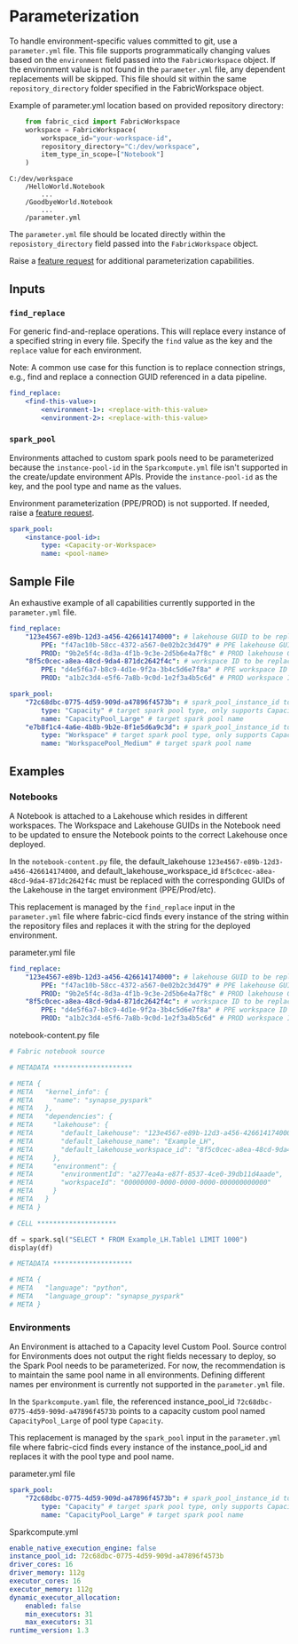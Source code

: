 # Parameterization

To handle environment-specific values committed to git, use a `parameter.yml` file. This file supports programmatically changing values based on the `environment` field passed into the `FabricWorkspace` object. If the environment value is not found in the `parameter.yml` file, any dependent replacements will be skipped. This file should sit within the same `repository_directory` folder specified in the FabricWorkspace object.

Example of parameter.yml location based on provided repository directory:

```python
    from fabric_cicd import FabricWorkspace
    workspace = FabricWorkspace(
        workspace_id="your-workspace-id",
        repository_directory="C:/dev/workspace",
        item_type_in_scope=["Notebook"]
    )
```

```
C:/dev/workspace
    /HelloWorld.Notebook
        ...
    /GoodbyeWorld.Notebook
        ...
    /parameter.yml
```

The `parameter.yml` file should be located directly within the `reposistory_directory` field passed into the `FabricWorkspace` object.

Raise a [feature request](https://github.com/microsoft/fabric-cicd/issues/new?template=2-feature.yml) for additional parameterization capabilities.

## Inputs

### `find_replace`

For generic find-and-replace operations. This will replace every instance of a specified string in every file. Specify the `find` value as the key and the `replace` value for each environment.

Note: A common use case for this function is to replace connection strings, e.g., find and replace a connection GUID referenced in a data pipeline.

```yaml
find_replace:
    <find-this-value>:
        <environment-1>: <replace-with-this-value>
        <environment-2>: <replace-with-this-value>
```

### `spark_pool`

Environments attached to custom spark pools need to be parameterized because the `instance-pool-id` in the `Sparkcompute.yml` file isn't supported in the create/update environment APIs. Provide the `instance-pool-id` as the key, and the pool type and name as the values.

Environment parameterization (PPE/PROD) is not supported. If needed, raise a [feature request](https://github.com/microsoft/fabric-cicd/issues/new?template=2-feature.yml).

```yaml
spark_pool:
    <instance-pool-id>:
        type: <Capacity-or-Workspace>
        name: <pool-name>
```

## Sample File

An exhaustive example of all capabilities currently supported in the `parameter.yml` file.

```yaml
find_replace:
    "123e4567-e89b-12d3-a456-426614174000": # lakehouse GUID to be replaced
        PPE: "f47ac10b-58cc-4372-a567-0e02b2c3d479" # PPE lakehouse GUID
        PROD: "9b2e5f4c-8d3a-4f1b-9c3e-2d5b6e4a7f8c" # PROD lakehouse GUID
    "8f5c0cec-a8ea-48cd-9da4-871dc2642f4c": # workspace ID to be replaced
        PPE: "d4e5f6a7-b8c9-4d1e-9f2a-3b4c5d6e7f8a" # PPE workspace ID
        PROD: "a1b2c3d4-e5f6-7a8b-9c0d-1e2f3a4b5c6d" # PROD workspace ID

spark_pool:
    "72c68dbc-0775-4d59-909d-a47896f4573b": # spark_pool_instance_id to be replaced
        type: "Capacity" # target spark pool type, only supports Capacity or Workspace
        name: "CapacityPool_Large" # target spark pool name
    "e7b8f1c4-4a6e-4b8b-9b2e-8f1e5d6a9c3d": # spark_pool_instance_id to be replaced
        type: "Workspace" # target spark pool type, only supports Capacity or Workspace
        name: "WorkspacePool_Medium" # target spark pool name
```

## Examples

### Notebooks

A Notebook is attached to a Lakehouse which resides in different workspaces. The Workspace and Lakehouse GUIDs in the Notebook need to be updated to ensure the Notebook points to the correct Lakehouse once deployed.

In the `notebook-content.py` file, the default_lakehouse `123e4567-e89b-12d3-a456-426614174000`, and default_lakehouse_workspace_id `8f5c0cec-a8ea-48cd-9da4-871dc2642f4c` must be replaced with the corresponding GUIDs of the Lakehouse in the target environment (PPE/Prod/etc).

This replacement is managed by the `find_replace` input in the `parameter.yml` file where fabric-cicd finds every instance of the string within the repository files and replaces it with the string for the deployed environment.

<span class="md-h4-nonanchor">parameter.yml file</span>

```yaml
find_replace:
    "123e4567-e89b-12d3-a456-426614174000": # lakehouse GUID to be replaced
        PPE: "f47ac10b-58cc-4372-a567-0e02b2c3d479" # PPE lakehouse GUID
        PROD: "9b2e5f4c-8d3a-4f1b-9c3e-2d5b6e4a7f8c" # PROD lakehouse GUID
    "8f5c0cec-a8ea-48cd-9da4-871dc2642f4c": # workspace ID to be replaced
        PPE: "d4e5f6a7-b8c9-4d1e-9f2a-3b4c5d6e7f8a" # PPE workspace ID
        PROD: "a1b2c3d4-e5f6-7a8b-9c0d-1e2f3a4b5c6d" # PROD workspace ID
```

<span class="md-h4-nonanchor">notebook-content.py file</span>

```python
# Fabric notebook source

# METADATA ********************

# META {
# META   "kernel_info": {
# META     "name": "synapse_pyspark"
# META   },
# META   "dependencies": {
# META     "lakehouse": {
# META       "default_lakehouse": "123e4567-e89b-12d3-a456-426614174000",
# META       "default_lakehouse_name": "Example_LH",
# META       "default_lakehouse_workspace_id": "8f5c0cec-a8ea-48cd-9da4-871dc2642f4c"
# META     },
# META     "environment": {
# META       "environmentId": "a277ea4a-e87f-8537-4ce0-39db11d4aade",
# META       "workspaceId": "00000000-0000-0000-0000-000000000000"
# META     }
# META   }
# META }

# CELL ********************

df = spark.sql("SELECT * FROM Example_LH.Table1 LIMIT 1000")
display(df)

# METADATA ********************

# META {
# META   "language": "python",
# META   "language_group": "synapse_pyspark"
# META }
```

### Environments

An Environment is attached to a Capacity level Custom Pool. Source control for Environments does not output the right fields necessary to deploy, so the Spark Pool needs to be parameterized. For now, the recommendation is to maintain the same pool name in all environments. Defining different names per environment is currently not supported in the `parameter.yml` file.

In the `Sparkcompute.yaml` file, the referenced instance_pool_id `72c68dbc-0775-4d59-909d-a47896f4573b` points to a capacity custom pool named `CapacityPool_Large` of pool type `Capacity`.

This replacement is managed by the `spark_pool` input in the `parameter.yml` file where fabric-cicd finds every instance of the instance_pool_id and replaces it with the pool type and pool name.

<span class="md-h4-nonanchor">parameter.yml file</span>

```yaml
spark_pool:
    "72c68dbc-0775-4d59-909d-a47896f4573b": # spark_pool_instance_id to be replaced
        type: "Capacity" # target spark pool type, only supports Capacity or Workspace
        name: "CapacityPool_Large" # target spark pool name
```

<span class="md-h4-nonanchor">Sparkcompute.yml</span>

```yaml
enable_native_execution_engine: false
instance_pool_id: 72c68dbc-0775-4d59-909d-a47896f4573b
driver_cores: 16
driver_memory: 112g
executor_cores: 16
executor_memory: 112g
dynamic_executor_allocation:
    enabled: false
    min_executors: 31
    max_executors: 31
runtime_version: 1.3
```
